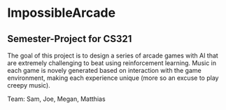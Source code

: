 # ImpossibleArcade
## Semester-Project for CS321

The goal of this project is to design a series of arcade games with AI that are extremely challenging to beat using reinforcement learning. Music in each game is novely generated based on interaction with the game environment, making each experience unique (more so an excuse to play creepy music).

Team: Sam, Joe, Megan, Matthias
